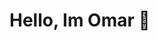 <h1>Hello, Im Omar 👋</h1>
<h2  class="yo" onclick="document.location = 'https://omaraitelaouad.github.io/'>My Website: omaraitelaouad.github.io</h2>
<style>
  .yo {
    color:blue;
  }
</style>

<!--
**omaraitelaouad/omaraitelaouad** is a ✨ _special_ ✨ repository because its `README.md` (this file) appears on your GitHub profile.

Here are some ideas to get you started:

- 🔭 I’m currently working on ...
- 🌱 I’m currently learning ...
- 👯 I’m looking to collaborate on ...
- 🤔 I’m looking for help with ...
- 💬 Ask me about ...
- 📫 How to reach me: ...
- 😄 Pronouns: ...
- ⚡ Fun fact: ...
-->
